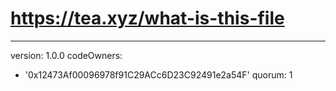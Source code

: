 # https://tea.xyz/what-is-this-file

---

version: 1.0.0
codeOwners:

- '0x12473Af00096978f91C29ACc6D23C92491e2a54F'
  quorum: 1
